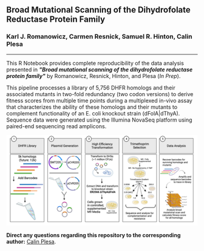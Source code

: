 ## Broad Mutational Scanning of the Dihydrofolate Reductase Protein Family

### Karl J. Romanowicz, Carmen Resnick, Samuel R. Hinton, Calin Plesa
_____________________________________

This R Notebook provides complete reproducibility of the data analysis presented in ***"Broad mutational scanning of the dihydrofolate reductase protein family"*** by Romanowicz, Resnick, Hinton, and Plesa (*In Prep*).

This pipeline processes a library of 5,756 DHFR homologs and their associated mutants in two-fold redundancy (two codon versions) to derive fitness scores from multiple time points during a multiplexed in-vivo assay that characterizes the ability of these homologs and their mutants to complement functionality of an E. coli knockout strain (dFolA|dThyA). Sequence data were generated using the Illumina NovaSeq platform using paired-end sequencing read amplicons.

![](Data/Images/methods.png)

**Direct any questions regarding this repository to the corresponding author:** [Calin Plesa](mailto:calin@uoregon.edu).
